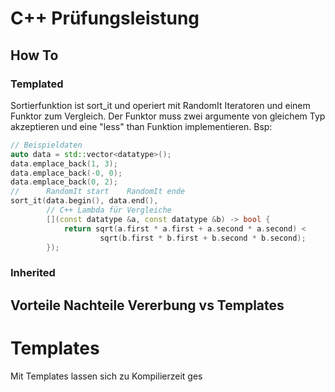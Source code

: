 # C++ Prüfungsleistung

## How To
### Templated
Sortierfunktion ist sort_it und operiert mit RandomIt Iteratoren und einem Funktor zum Vergleich. Der Funktor muss zwei argumente von gleichem Typ akzeptieren und eine "less" than Funktion implementieren. Bsp:
```c++
// Beispieldaten
auto data = std::vector<datatype>();
data.emplace_back(1, 3);
data.emplace_back(-0, 0);
data.emplace_back(0, 2);
//      RandomIt start    RandomIt ende
sort_it(data.begin(), data.end(),
        // C++ Lambda für Vergleiche
        [](const datatype &a, const datatype &b) -> bool {
            return sqrt(a.first * a.first + a.second * a.second) <
                    sqrt(b.first * b.first + b.second * b.second);
        });
```

### Inherited

## Vorteile Nachteile Vererbung vs Templates
# Templates
Mit Templates lassen sich zu Kompilierzeit ges